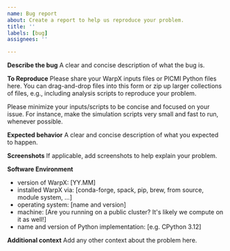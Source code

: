 ```yaml
---
name: Bug report
about: Create a report to help us reproduce your problem.
title: ''
labels: [bug]
assignees: ''

---
```


**Describe the bug**
A clear and concise description of what the bug is.

**To Reproduce**
Please share your WarpX inputs files or PICMI Python files here.
You can drag-and-drop files into this form or zip up larger collections of files, e.g., including analysis scripts to reproduce your problem.

Please minimize your inputs/scripts to be concise and focused on your issue.
For instance, make the simulation scripts very small and fast to run, whenever possible.

**Expected behavior**
A clear and concise description of what you expected to happen.

**Screenshots**
If applicable, add screenshots to help explain your problem.

**Software Environment**
- version of WarpX: [YY.MM]
- installed WarpX via: [conda-forge, spack, pip, brew, from source, module system, ...]
- operating system: [name and version]
- machine: [Are you running on a public cluster? It's likely we compute on it as well!]
- name and version of Python implementation: [e.g. CPython 3.12]

**Additional context**
Add any other context about the problem here.
